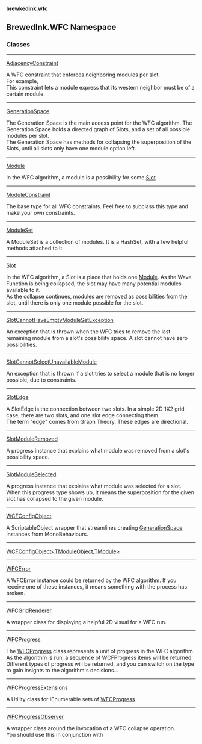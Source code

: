#### [brewkedink.wfc](index.md 'index')
## BrewedInk.WFC Namespace
### Classes

***
[AdjacencyConstraint](AdjacencyConstraint.md 'BrewedInk.WFC.AdjacencyConstraint')

A WFC constraint that enforces neighboring modules per slot.  
For example,   
This constraint lets a module express that its western neighbor must be of a certain module.   

***
[GenerationSpace](GenerationSpace.md 'BrewedInk.WFC.GenerationSpace')

The Generation Space is the main access point for the WFC algorithm. The Generation Space holds a directed graph of Slots, and a set of all possible modules per slot.  
The Generation Space has methods for collapsing the superposition of the Slots, until all slots only have one module option left.  

***
[Module](Module.md 'BrewedInk.WFC.Module')

In the WFC algorithm, a module is a possibility for some [Slot](Slot.md 'BrewedInk.WFC.Slot')

***
[ModuleConstraint](ModuleConstraint.md 'BrewedInk.WFC.ModuleConstraint')

The base type for all WFC constraints. Feel free to subclass this type and make your own constraints.   

***
[ModuleSet](ModuleSet.md 'BrewedInk.WFC.ModuleSet')

A ModuleSet is a collection of modules. It is a HashSet, with a few helpful methods attached to it.   

***
[Slot](Slot.md 'BrewedInk.WFC.Slot')

In the WFC algorithm, a Slot is a place that holds one [Module](Module.md 'BrewedInk.WFC.Module'). As the Wave Function is being collapsed, the slot may have many potential modules available to it.  
As the collapse continues, modules are removed as possibilities from the slot, until there is only one module possible for the slot.  
  

***
[SlotCannotHaveEmptyModuleSetException](SlotCannotHaveEmptyModuleSetException.md 'BrewedInk.WFC.SlotCannotHaveEmptyModuleSetException')

An exception that is thrown when the WFC tries to remove the last remaining module from a slot's possibility space. A slot cannot have zero possibilities.  

***
[SlotCannotSelectUnavailableModule](SlotCannotSelectUnavailableModule.md 'BrewedInk.WFC.SlotCannotSelectUnavailableModule')

An exception that is thrown if a slot tries to select a module that is no longer possible, due to constraints.  

***
[SlotEdge](SlotEdge.md 'BrewedInk.WFC.SlotEdge')

A SlotEdge is the connection between two slots. In a simple 2D 1X2 grid case, there are two slots, and one slot edge connecting them.  
The term "edge" comes from Graph Theory. These edges are directional.  

***
[SlotModuleRemoved](SlotModuleRemoved.md 'BrewedInk.WFC.SlotModuleRemoved')

A progress instance that explains what module was removed from a slot's possibility space.  

***
[SlotModuleSelected](SlotModuleSelected.md 'BrewedInk.WFC.SlotModuleSelected')

A progress instance that explains what module was selected for a slot. When this progress type shows up, it means the superposition for the given slot has collapsed to the given module.  

***
[WCFConfigObject](WCFConfigObject.md 'BrewedInk.WFC.WCFConfigObject')

A ScriptableObject wrapper that streamlines creating [GenerationSpace](GenerationSpace.md 'BrewedInk.WFC.GenerationSpace') instances from MonoBehaviours.   

***
[WCFConfigObject&lt;TModuleObject,TModule&gt;](WCFConfigObject_TModuleObject_TModule_.md 'BrewedInk.WFC.WCFConfigObject&lt;TModuleObject,TModule&gt;')


***
[WFCError](WFCError.md 'BrewedInk.WFC.WFCError')

A WFCError instance could be returned by the WFC algorithm. If you receive one of these instances, it means something with the process has broken.  

***
[WFCGridRenderer](WFCGridRenderer.md 'BrewedInk.WFC.WFCGridRenderer')

A wrapper class for displaying a helpful 2D visual for a WFC run.  

***
[WFCProgress](WFCProgress.md 'BrewedInk.WFC.WFCProgress')

The [WFCProgress](WFCProgress.md 'BrewedInk.WFC.WFCProgress') class represents a unit of progress in the WFC algorithm. As the algorithm is run, a sequence of WCFProgress items will be returned.  
Different types of progress will be returned, and you can switch on the type to gain insights to the algorithm's decisions...  
  

***
[WFCProgressExtensions](WFCProgressExtensions.md 'BrewedInk.WFC.WFCProgressExtensions')

A Utility class for IEnumerable sets of [WFCProgress](WFCProgress.md 'BrewedInk.WFC.WFCProgress')

***
[WFCProgressObserver](WFCProgressObserver.md 'BrewedInk.WFC.WFCProgressObserver')

A wrapper class around the invocation of a WFC collapse operation.  
You should use this in conjunction with   
